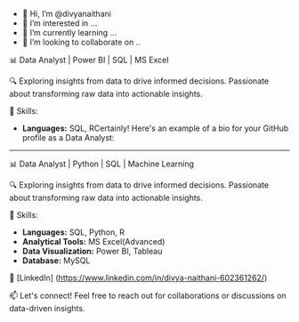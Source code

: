 - 👋 Hi, I’m @divyanaithani
- 👀 I’m interested in ...
- 🌱 I’m currently learning ...
- 💞️ I’m looking to collaborate on ..

📊 Data Analyst | Power BI | SQL | MS Excel

🔍 Exploring insights from data to drive informed decisions. Passionate about transforming raw data into actionable insights. 

🚀 Skills:
- **Languages:**  SQL, RCertainly! Here's an example of a bio for your GitHub profile as a Data Analyst:

---

📊 Data Analyst | Python | SQL | Machine Learning

🔍 Exploring insights from data to drive informed decisions. Passionate about transforming raw data into actionable insights. 

🚀 Skills:
- **Languages:** SQL, Python, R
- **Analytical Tools:** MS Excel(Advanced) 
- **Data Visualization:** Power BI, Tableau
- **Database:** MySQL


🔗 [LinkedIn] (https://www.linkedin.com/in/divya-naithani-602361262/)

📫 Let's connect! Feel free to reach out for collaborations or discussions on data-driven insights.
